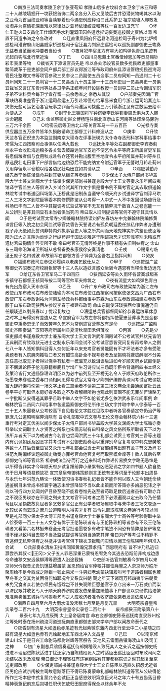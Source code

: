 <!-- { "loadSidebar": true } -->
　　○南京三法司奏孝陵卫余丁张亚苟知  孝陵山后多古坟紏合本卫余丁朱亚和等二十人越陵墙掘开一坟获银首饰二两余各分入已又见陵后古井恐潜赀物竭其水以淘之亚苟为首当绞亚和等当赎罪着役今遇恩例应释诏曰此系护卫  祖宗陵寝人却敢发坟淘井为盗情犯深重难以常律处之亚苟依律绞亚和等杖一百发边卫充军
　　○怀仁王逊火□支昌化王仕墰因争水利灌溉田园各逞忿捏词妄奏巡按御史贾恪以闻  帝置不问遗书诲之令各改过
　　○迁直隶凤阳府怀远县洛河巡检司于寿州为北炉桥巡检司淮安府山阳县戚家桥巡检司于宿迁县为刘家庄巡检司以巡抚副都御史王竑奏无益者当革而地冲要者当设也
　　○夜月犯毕宿北方有星大如鸡弹色青白尾迹有光起自钩陈北行至近浊
　　○丁巳
　　○四川乌思藏土官番僧绰思加等贡马赐钞彩币表里等物
　○裁省天下添设官员先是  帝以各处添设官员数多扰民敕吏部量事繁简裁革于是吏部会同户部兵部工部议得浙江等布政司府州县添设管粮抚民巡海河管民壮整理文书等项官参政三员参议二员副使五员佥事二员府同知一员通判二十七员州同知二十一员判官一十二员县丞九十员主簿一十三员州吏目一员县典史一员俱宜裁省又言辽东贵州等处各卫学系正统年间开设除教授一员训导二员止令训诲军职子弟不论科贡今每卫学宜存留一员余悉省之  帝悉从其议
　　○户部奏先因湖广官军缺粮奏准差官于浙江运司盐运五万引赴常德府给军易米食用今浙江运司始奏连年灾伤无盐可运乞治各官玩事之罪而令两淮运司拨盐三万引辏浙江见有之数运去给军为便从之
　　○戊午
　　○封宁化王镇国将军钟錤妻李氏钟铒妻周氏俱为夫人赐诰命冠服
　　○己未  命监察御史赵文博杨瑄往南北直隶山东河南等处印烙马骡驹三万六千余匹
　　○给密云后等卫古北口等关官军马一千五百匹
　　○光禄寺奏供应器皿五万余件皆年久损敝请命工部督工计料修造从之
　　○庚申
　　○升钦天监冬官正倪忠为本监监副南京大理寺左评事张瑛为太仆寺寺丞刑科掌科事给事中宋儒为江西按察司佥事俱以任满九载也
　　○巡抚永平等处右副都御史李宾奏蓟州永平仓收贮海运粮多各关营去彼路远官军支运不便乞令永平等府卫所属官吏军民有愿借粮者借与食用秋成赴各仓还官并勘出腹里空地宜令永平府所属并蓟州等州县原选民壮屯田事下户部言借给边粮恐后不能完纳宜令附近官军于无警时月轮赴蓟州关用存留永平仓粮以给各边民壮屯田宜如其请从之
　　○辛酉
　　○赐应城伯孙继先泰宁侯陈泾诰命并封其妻从继先等奏请也
　　○少保太子太傅户部尚书华盖殿大学士兼文渊阁大学士陈循少保吏部尚书兼谨身殿大学士王文等奏永乐年间四夷馆译字官监生人等俱许入乡试会试其所作文字俱是番书例不属考官定其去取俱送翰林院考试中者送回科场第入正榜此是旧制永当遵守今顺天府乡试送译字官刘淳马珙二人三场文字到院臣等委本院修撰陈鉴从公考得一人中式一人不中发回试场施行及科场已毕而二人皆不中其提调考试监试等官不无互有情弊况千数百人之卷岂能一一从公辨别是非其间显有未当者俱当究问  帝曰取人旧制提调等官何不遵守其具情以闻
　　○于是考试官太常寺少卿兼翰林院侍读刘俨左春坊左中允兼翰林院编修黄谏言臣等入院之初会同监试等官焚香告天誓说若有孤负朝廷委任挟私作弊者身遭刑戮子孙灭绝如此誓词非特内外执事官吏人等之所共闻而天地鬼神实所共鉴设使臣等阳为正大之言阴为诡诈之行纵苟逭于国法亦难逃于阴谴第恐才识短浅鉴别未精或有遗材若曰狥情作弊实所不敢  帝曰考官虽无情弊终是作事不精有失旧制姑宥之  命山东三司修沿海诸卫所城从总督备委永康侯徐安奏请也
　　○壬戌
　　○赐秦府临潼王庶子名曰诚波  命故前军右都督方善子铎龚为金吾右卫指挥同知
　　○癸亥
　　○福建布政司左参议邓履纯以老疾乞致仕从之
　　○甲子
　　○巡按湖广监察御史齐昭奏辽府校尉张智等十三人先以造妖言惑众坐斩今遇恩宥当释命发边远充军
　　○给辽东各卫官军马二千四百匹
　　○狭西延安等处久雨坏各营寨城垣甚多镇守石都督王祯同布按二司等官帅军夫修筑之
　　○夜有流星大如鸡弹色青白有光出危宿入天市东垣
　　○乙丑
　　○升广东布政司右布政使梁楘为浙江左布政使山东布政司右布政使陆瑜为本司左布政使江西按察司按察使张文昌为广西右布政使广东右参政谢祐为河南左参政兵科都给事中苏霖为山东左参政调福建右参政李颙于山东布政司狭西左参议李春于福建布政司  命山东副使汪琰狭西佥事倪通仍旧任颙琰通以剩员春以丁忧起复故也
　　○漕运总兵官都督同知徐恭奏运粮军休息之时本卫毋得别有差遣从之  命宣府官军为故左参将都指挥使夏忠营葬事先是佥都御史李秉奏忠无子而效劳年久乞不为常例遣官营葬故有是命
　　○巡按湖广监察御史齐昭奏湖广汉阳等府所属州县夏涝秋旱田禾俱薄收
　　○丙寅
　　○先是少保吏部尚书谨身殿大学士兼东阁大学士王文言洪武年间殿试不公考试官并状元皆明正典刑而有钦取状元进士之制永乐年间会试不公考试官悉皆究问复有再考举人之例七八十年人皆知惧科目得人奈何近年以来充考官者贤能固有不才坏法者亦多有受赃卖题者有入院腌肉餧牲口者又有酣饮高卧全不视考卷者及至揭晓将朦胧醉眼不分美恶任意批取无才者得以侥幸有私者一概滥充以致沮误后进如今岁顺天府乡试颠倒是非不惬舆论臣子伦充原籍束鹿县学增广生习诗应试三场既毕臣令背诵所四书本经义及策论皆行文通畅辞理详明臣以为必中前列及至开榜无名令人于顺天府取伦所作三场墨卷朱卷验之委与口诵相同思得考试官太常寺少卿刘俨编修黄谏同考试官教谕姚富大肆奸懒将伦第一场文字止看三篇余者不读第二第三场文卷全未尝通阅富批云此卷平平亦可取但本房好者多取之不及者解额所拘也观此则富固不能无罪矣俨谏略无一字批断又安得逃其罪乎且取中举人文字不如伦者尤多乞依洪武永乐年间事例  命翰林院官二员同六科给事中各道监察御史将伦所作三场文字并取中举人徐泰等一百三十五人朱墨卷从公考较高下自见若伦文字胜过见取中者听各官奏请定夺仍治俨等罪庶几公道昭明宿弊消除有  旨令礼部取中式文卷与王伦文卷会翰林院六科十三道重行考对定其优劣以闻少保太子太傅户部尚书华盖殿大学兼文渊阁大学士陈循亦奏科举以文词取士人才贤否之所系也宋儒苏轼有曰科举之风文俗所系所取者天下以为法所弃者天下以为戒诚古今名言也尝闻洪武三十年礼部会试贡士考官刘三吾等出题内有讥讽朝廷及凶恶字并考试有不公御史劾奏治以重罪别命官复考取中韩克忠樊敬等数十人其后皆至显官又永乐七年礼部会试贡士考官邹缉等出题有孟子节文及尚书洪范九畴偏经论题被御史劾奏亦罪考官命他官复考而取熊概金庠等十数人其后各至都御史侍郎等官此系  祖宗成法当守而行之近来科场作弊递传易换文字略无忌惮是以所得皆非实才今年顺天府乡试复踵前弊小录累有凶恶犯讳之字如四书题人欲自绝伤于日月等语易题故犯  宣宗章皇帝御讳策题则言正统有无等词至于论题本出周易与永乐七年洪范九畴论一体致使习诗书春秋礼记者皆不能作何以取人又今朝廷命续通鉴纲目未曾成书修寰宇通志未曾颁降皆不当以此出策而所答策亦多凶恶犯讳之字何以刊行四方又闻刘俨目昏至晓不能看卷惟先送至者苟取足数后送者虽有可取亦弃之不观臣男瑛亦在不观之列夫主文考官不问考者之高下必须遍观以定去取今乃任情苟且以足额数故负屈者多乞敕多官公正有公学者取场屋取中与未中者三场文卷逐一比较优劣而去取之庶几公道昭明人得实才复有  旨令礼部取陈瑛文卷通行考较以闻至是礼部同少保太子太傅工部尚书谨身殿大学士兼东阁大学士高谷等考验得取中举人徐泰等一百三十五人文卷有优于王伦陈瑛者有与王伦陈瑛相等者亦有不及王伦陈瑛者又看第六名林挺朱卷全无考官批语墨卷多有改字笔迹不同恐有情弊是皆俨等怠慢不谨以致科目去取不当及监试提调等官俱当通究其罪  帝曰刘俨等考试不精罪不容逃但无私弊俱宥之林挺并该考官俱下锦衣卫狱鞫问实情以闻王伦陈瑛明年俱准入会试
　　○兵部奏永清左卫指挥同知黄瀚兄灏求归广西思明府有  旨不许乃私逃归灏尝杀其叔＜王冈＞父子五人罪恶深重已蒙特恩宥免今其逃去恐蹈前非构成边患  帝命速移文安远侯柳溥等密遣人沿途截捕
　　○吏部听选官刘敏奏今岁四月以来京师米价视昔尤贵饥馑益增虽蒙  圣恩预给官军俸粮并赈恤癃瞽之人奈京师万姓所聚周给不足今西成之际银一钱止易米一斗男妇老幼蒙袂辑履叫号于道路者相属也若至冬春之交其为贫困将何如耶况今又系宾兴朝  觐之年天下诸司万邦四夷毕来朝贡未免冗食者众若使京师民有饿殍岂不甚失观赡臣愿差官于京仓出米一万石减价而粜以济民艰并收乞丐人于顺天府养济院或发依亲量加赈恤事下户部议以京储供给浩繁难准粜卖惟五城兵马司挨看乞丐之人应收济者准令收济应依亲者发遣依亲从之
　　○浙西自四月至六月大雨水渰没禾稼七月至是月复亢旱
　　大明英宗睿皇帝实录卷二百六十九
　大明英宗睿皇帝实录卷二百七十
　　废帝郕戾王附录第八十八
　　景泰七年九月戊辰朔  太上皇帝居南宫  命右佥都御史陈泰巡抚南直隶苏州松江等处时泰在扬州疏浚河道巡抚南直隶都御史邹来学卒户部以闻故命泰代之
　　○夜昏刻有流星大如盏色赤尾迹有光起紫微东藩内西北行至云中二小星随之四鼓有流星大如盏色赤有光烛起地五车西北冲入文昌星
　　○己巳
　　○以南京修建山川坛于是日兴工命驸马都尉赵辉等官祭告  天地风云雷雨岳镇海渎山川及司工之神
　　○初广东副总兵翁信奏巡抚侍郎揭稽殴人致死其人之亲诉之巡按御史杨进进不理诏进陈状适进丁忧还家乃自陈稽殴死人之时适臣出巡比臣回时布政司问之未结以故未及准理  帝曰御史不理冤枉有违宪纲姑宥其罪都察院识之俟其起复至京送吏部改用
　　○少保吏部尚书兼谨身殿大学士王文自陈臣以遇直久招怨尤近者臣男伦应试京闱被主司故意黜落臣不得已陈奏蒙命礼部翰林院科道等官从公较得伦所作三场本应中式复蒙允令会试臣正当感恩效职第念臣犬马之年六十有五齿落目昏精神衰惫记前忘后岂堪任职伏乞放归田里庶得保全以终余年不允
